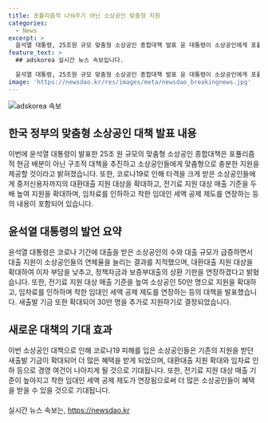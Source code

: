 ```yaml
---
title: 포퓰리즘적 나눠주기 아닌 소상공인 맞춤형 지원
categories:
  - News
excerpt: >
  윤석열 대통령, 25조원 규모 맞춤형 소상공인 종합대책 발표 윤 대통령이 소상공인에게 포퓰리즘적 현금 지원이 아닌 맞춤형 지원을 약속하며, 저신용자에서 중저신용자까지 대환대출 지원 대상을 확대하고, 정책자금과 보증부대출 상환 기한을 5년까지 연장하는 등의 정책을 발표했다. 코로나19 피해 소상공인을 위한 새출발 기금도 확대하고, 임차료 인하와 착한 임대인 세액 공제 제도도 연장될 예정이다. 
feature_text: >
  ## adskorea 실시간 뉴스 속보입니다.

  윤석열 대통령, 25조원 규모 맞춤형 소상공인 종합대책 발표 윤 대통령이 소상공인에게 포퓰리즘적 현금 지원이 아닌 맞춤형 지원을 약속하며, 저신용자에서 중저신용자까지 대환대출 지원 대상을 확대하고, 정책자금과 보증부대출 상환 기한을 5년까지 연장하는 등의 정책을 발표했다. 코로나19 피해 소상공인을 위한 새출발 기금도 확대하고, 임차료 인하와 착한 임대인 세액 공제 제도도 연장될 예정이다. 
image: 'https://newsdao.kr/res/images/meta/newsdao_breakingnews.jpg'
---
```


<p><img src="https://newsdao.kr/res/images/meta/newsdao_breakingnews.jpg" alt="adskorea 속보" /></p>

<h2 data-ke-size="size26">한국 정부의 맞춤형 소상공인 대책 발표 내용</h2>

<p>이번에 윤석열 대통령이 발표한 25조 원 규모의 맞춤형 소상공인 종합대책은 포퓰리즘적 현금 배분이 아닌 구조적 대책을 추진하고 소상공인들에게 맞춤형으로 충분한 지원을 제공할 것이라고 밝혀졌습니다. 또한, 코로나19로 인해 타격을 크게 받은 소상공인들에게 중저신용자까지의 대환대출 지원 대상을 확대하고, 전기료 지원 대상 매출 기준을 두 배 높여 지원을 확대하며, 임차료를 인하하고 착한 임대인 세액 공제 제도를 연장하는 등의 내용이 포함되어 있습니다.</p>

<h2 data-ke-size="size26">윤석열 대통령의 발언 요약</h2>

<p>윤석열 대통령은 코로나 기간에 대출을 받은 소상공인의 수와 대출 규모가 급증하면서 대출 지원이 소상공인들의 연체율을 늘리는 결과를 지적했으며, 대환대출 지원 대상을 확대하여 이자 부담을 낮추고, 정책자금과 보증부대출의 상환 기한을 연장하겠다고 밝혔습니다. 또한, 전기료 지원 대상 매출 기준을 높여 소상공인 50만 명으로 지원을 확대하고, 임차료를 인하하며 착한 임대인 세액 공제 제도를 연장하는 등의 대책을 발표했습니다. 새출발 기금 또한 확대되어 30만 명을 추가로 지원하기로 결정되었습니다.</p>

<h2 data-ke-size="size26">새로운 대책의 기대 효과</h2>

<p>이번 소상공인 대책으로 인해 코로나19 피해를 입은 소상공인들은 기존의 지원을 받던 새출발 기금이 확대되어 더 많은 혜택을 받게 되었으며, 대환대출 지원 확대와 임차료 인하 등으로 경영 여건이 나아지게 될 것으로 기대됩니다. 또한, 전기료 지원 대상 매출 기준이 높아지고 착한 임대인 세액 공제 제도가 연장됨으로써 더 많은 소상공인들이 혜택을 받을 수 있을 것으로 기대됩니다.</p>

<div class="rating-wrap" style="clear: both; margin: 20px 0; text-align: center;">
  <div id="dk_siderating-59082" data-id="59082"></div>
  <script async src="https://www.dreamkiss.co.kr/widget/embeds/rating"></script>
</div>
실시간 뉴스 속보는, <a href="https://newsdao.kr" rel="dofollow">https://newsdao.kr</a>


